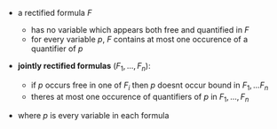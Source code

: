 - a rectified formula $F$
	- has no variable which appears both free and quantified in $F$
	- for every variable $p$, $F$ contains at most one occurence of a quantifier of $p$

- **jointly rectified formulas** $(F_1,...,F_n)$:
	- if $p$ occurs free in one of $F_i$ then $p$ doesnt occur bound in $F_1,...F_n$
	- theres at most one occurence of quantifiers of $p$ in $F_1,...,F_n$
- where $p$ is every variable in each formula